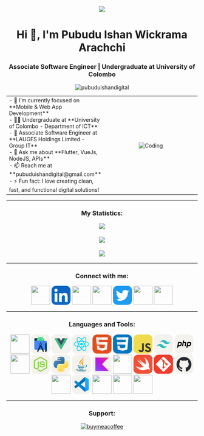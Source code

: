 <p align="center">
  <img src="https://github.com/7oSkaaa/7oSkaaa/blob/main/Images/about_me.gif?raw=true" width="100px">
</p>
<h1 align="center">Hi 👋, I'm Pubudu Ishan Wickrama Arachchi</h1>
<h3 align="center">Associate Software Engineer | Undergraduate at University of Colombo</h3>

<p align="center">
  <img src="https://komarev.com/ghpvc/?username=pubuduishandigital&label=Profile%20views&color=0e75b6&style=flat" alt="pubuduishandigital" />
</p>

<table align="center">
  <tr>
    <td width="50%" align="left">
      - 🌱 I’m currently focused on **Mobile & Web App Development**<br>
      - 🧑‍🎓 Undergraduate at **University of Colombo - Department of ICT**<br>
      - 💼 Associate Software Engineer at **LAUGFS Holdings Limited - Group IT**<br>
      - 💬 Ask me about **Flutter, VueJs, NodeJS, APIs**<br>
      - 📫 Reach me at **pubuduishandigital@gmail.com**<br>
      - ⚡ Fun fact: I love creating clean, fast, and functional digital solutions!
    </td>
    <td width="50%" align="center">
      <img align="center" alt="Coding" width="450" src="https://repository-images.githubusercontent.com/588181932/e36ec678-7984-4cdd-8e4c-a3932772ff8e">
    </td>
  </tr>
</table>

---

<h3 align="center">My Statistics:</h3>
<p align="center">
  <img src="https://github-readme-stats.vercel.app/api?username=pubuduishandigital&theme=dark&show_icons=true&count_private=true" />
  <br><br>
  <img src="https://github-readme-streak-stats.herokuapp.com/?user=pubuduishandigital&theme=dark&hide_border=false" />
  <br><br>
  <img src="https://github-readme-stats.anuraghazra1.vercel.app/api/top-langs/?username=pubuduishandigital&theme=dark&hide_border=false&no-bg=true&no-frame=true&langs_count=10" />
</p>

---

<h3 align="center">Connect with me:</h3>
<p align="center">
  <a href="https://www.facebook.com/pubuduishandigital"><img src="https://raw.githubusercontent.com/rahuldkjain/github-profile-readme-generator/master/src/images/icons/Social/facebook.svg" height="50" width="50" /></a>
  <a href="https://lk.linkedin.com/in/pubuduishandigital"><img src="https://github.com/tandpfun/skill-icons/blob/main/icons/LinkedIn.svg" height="50" width="50" /></a>
  <a href="https://www.instagram.com/pubuduishandigital"><img src="https://www.edigitalagency.com.au/wp-content/uploads/new-Instagram-icon-png-full-colour.png" height="50" width="50" /></a>
  <a href="https://www.threads.net/@pubuduishandigital"><img src="https://cdn-icons-png.flaticon.com/512/5968/5968804.png" height="50" width="50" /></a>
  <a href="https://x.com/pubuduishandigi"><img src="https://github.com/tandpfun/skill-icons/blob/main/icons/Twitter.svg" height="50" width="50" /></a>
  <a href="https://www.reddit.com/user/pubuduishandigital"><img src="https://raw.githubusercontent.com/rahuldkjain/github-profile-readme-generator/master/src/images/icons/Social/reddit.svg" height="50" width="50" /></a>
  <a href="https://www.pinterest.com/pubuduishandigital"><img src="https://cdn-icons-png.flaticon.com/512/174/174863.png" height="50" width="50" /></a>
</p>

---

<h3 align="center">Languages and Tools:</h3>
<p align="center">
  <img src="https://github.com/tandpfun/skill-icons/blob/main/icons/Flutter.svg" width="50" height="50"/>
  <img src="https://github.com/tandpfun/skill-icons/blob/main/icons/AndroidStudio-Light.svg" width="50" height="50"/>
  <img src="https://github.com/tandpfun/skill-icons/blob/main/icons/VueJS-Light.svg" width="50" height="50"/>
  <img src="https://github.com/tandpfun/skill-icons/blob/main/icons/React-Light.svg" width="50" height="50"/>
  <img src="https://github.com/tandpfun/skill-icons/blob/main/icons/HTML.svg" width="50" height="50"/>
  <img src="https://github.com/tandpfun/skill-icons/blob/main/icons/CSS.svg" width="50" height="50"/>
  <img src="https://github.com/tandpfun/skill-icons/blob/main/icons/JavaScript.svg" width="50" height="50"/>
  <img src="https://github.com/tandpfun/skill-icons/blob/main/icons/TailwindCSS-Light.svg" width="50" height="50"/>
  <img src="https://github.com/tandpfun/skill-icons/blob/main/icons/PHP-Light.svg" width="50" height="50"/>
  <img src="https://github.com/tandpfun/skill-icons/blob/main/icons/Laravel.svg" width="50" height="50"/>
  <img src="https://github.com/tandpfun/skill-icons/blob/main/icons/NodeJS-Light.svg" width="50" height="50"/>
  <img src="https://github.com/tandpfun/skill-icons/blob/main/icons/Python-Light.svg" width="50" height="50"/>
  <img src="https://github.com/tandpfun/skill-icons/blob/main/icons/Java-Light.svg" width="50" height="50"/>
  <img src="https://github.com/tandpfun/skill-icons/blob/main/icons/Kotlin-Light.svg" width="50" height="50"/>
  <img src="https://github.com/tandpfun/skill-icons/blob/main/icons/Go-Light.svg" width="50" height="50"/>
  <img src="https://github.com/tandpfun/skill-icons/blob/main/icons/Swift.svg" width="50" height="50"/>
  <img src="https://github.com/tandpfun/skill-icons/blob/main/icons/Git.svg" width="50" height="50"/>
  <img src="https://github.com/tandpfun/skill-icons/blob/main/icons/GitHub-Light.svg" width="50" height="50"/>
  <img src="https://github.com/tandpfun/skill-icons/blob/main/icons/Azure.svg" width="50" height="50"/>
  <img src="https://github.com/tandpfun/skill-icons/blob/main/icons/VSCode-Light.svg" width="50" height="50"/>
  <img src="https://github.com/tandpfun/skill-icons/blob/main/icons/WebStorm.svg" width="50" height="50"/>
  <img src="https://github.com/tandpfun/skill-icons/blob/main/icons/PhpStorm.svg" width="50" height="50"/>
  <img src="https://github.com/tandpfun/skill-icons/blob/main/icons/PyCharm.svg" width="50" height="50"/>
</p>

---

<h3 align="center">Support:</h3>
<p align="center">
  <a href="https://www.buymeacoffee.com/pubuduishandigital">
    <img src="https://cdn.buymeacoffee.com/buttons/v2/default-yellow.png" height="50" width="210" alt="buymeacoffee" />
  </a>
</p>
